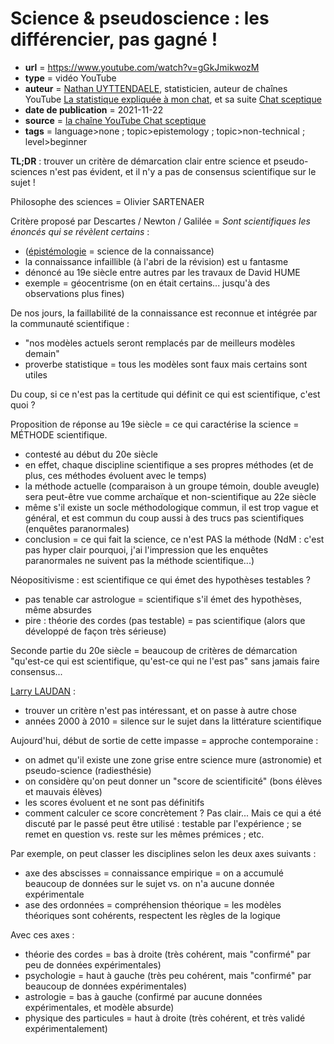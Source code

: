 # Science & pseudoscience : les différencier, pas gagné !

- **url** = https://www.youtube.com/watch?v=gGkJmikwozM
- **type** = vidéo YouTube
- **auteur** = [Nathan UYTTENDAELE](https://fr.wikipedia.org/wiki/Nathan_Uyttendaele), statisticien, auteur de chaînes YouTube [La statistique expliquée à mon chat](https://www.youtube.com/channel/UCWty1tzwZW_ZNSp5GVGteaA), et sa suite [Chat sceptique](https://www.youtube.com/c/chatsceptique)
- **date de publication** = 2021-11-22
- **source** = [la chaîne YouTube Chat sceptique](https://www.youtube.com/channel/UCOuIgj0CYCXCvjWywjDbauw)
- **tags** = language>none ; topic>epistemology ; topic>non-technical ; level>beginner


**TL;DR** : trouver un critère de démarcation clair entre science et pseudo-sciences n'est pas évident, et il n'y a pas de consensus scientifique sur le sujet !

Philosophe des sciences = Olivier SARTENAER

Critère proposé par Descartes / Newton / Galilée = _Sont scientifiques les énoncés qui se révèlent certains_ :

- ([épistémologie](https://fr.wikipedia.org/wiki/%C3%89pist%C3%A9mologie) = science de la connaissance)
- la connaissance infaillible (à l'abri de la révision) est u fantasme
- dénoncé au 19e siècle entre autres par les travaux de David HUME
- exemple = géocentrisme (on en était certains... jusqu'à des observations plus fines)

De nos jours, la faillabilité de la connaissance est reconnue et intégrée par la communauté scientifique :

- "nos modèles actuels seront remplacés par de meilleurs modèles demain"
- proverbe statistique = tous les modèles sont faux mais certains sont utiles

Du coup, si ce n'est pas la certitude qui définit ce qui est scientifique, c'est quoi ?

Proposition de réponse au 19e siècle = ce qui caractérise la science = MÉTHODE scientifique.
- contesté au début du 20e siècle
- en effet, chaque discipline scientifique a ses propres méthodes (et de plus, ces méthodes évoluent avec le temps)
- la méthode actuelle (comparaison à un groupe témoin, double aveugle) sera peut-être vue comme archaïque et non-scientifique au 22e siècle
- même s'il existe un socle méthodologique commun, il est trop vague et général, et est commun du coup aussi à des trucs pas scientifiques (enquêtes paranormales)
- conclusion = ce qui fait la science, ce n'est PAS la méthode (NdM : c'est pas hyper clair pourquoi, j'ai l'impression que les enquêtes paranormales ne suivent pas la méthode scientifique...)

Néopositivisme : est scientifique ce qui émet des hypothèses testables ?

- pas tenable car astrologue = scientifique s'il émet des hypothèses, même absurdes
- pire : théorie des cordes (pas testable) = pas scientifique (alors que développé de façon très sérieuse)

Seconde partie du 20e siècle = beaucoup de critères de démarcation "qu'est-ce qui est scientifique, qu'est-ce qui ne l'est pas" sans jamais faire consensus...

[Larry LAUDAN](https://fr.wikipedia.org/wiki/Larry_Laudan) :

- trouver un critère n'est pas intéressant, et on passe à autre chose
- années 2000 à 2010 = silence sur le sujet dans la littérature scientifique

Aujourd'hui, début de sortie de cette impasse = approche contemporaine :

- on admet qu'il existe une zone grise entre science mure (astronomie) et pseudo-science (radiesthésie)
- on considère qu'on peut donner un "score de scientificité" (bons élèves et mauvais élèves)
- les scores évoluent et ne sont pas définitifs
- comment calculer ce score concrètement ? Pas clair... Mais ce qui a été discuté par le passé peut être utilisé : testable par l'expérience ; se remet en question vs. reste sur les mêmes prémices ; etc.

Par exemple, on peut classer les disciplines selon les deux axes suivants :
- axe des abscisses = connaissance empirique = on a accumulé beaucoup de données sur le sujet vs. on n'a aucune donnée expérimentale
- ase des ordonnées = compréhension théorique = les modèles théoriques sont cohérents, respectent les règles de la logique

Avec ces axes :

- théorie des cordes = bas à droite (très cohérent, mais "confirmé" par peu de données expérimentales)
- psychologie = haut à gauche (très peu cohérent, mais "confirmé" par beaucoup de données expérimentales)
- astrologie = bas à gauche (confirmé par aucune données expérimentales, et modèle absurde)
- physique des particules = haut à droite (très cohérent, et très validé expérimentalement)
